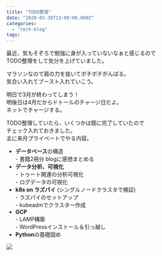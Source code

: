 ```yaml
---
title: "TODO整理"
date: "2020-03-30T13:00:00.000Z"
categories: 
  - "tech-blog"
tags: 
---
```


最近、気もそぞろで勉強に身が入っていないなぁと感じるので  
TODO整理をして気分を上げていました。

マラソンなので肩の力を抜いてボチボチがんばる。  
気合い入れてブースト入れていこう。

明日で3月が終わってしまう！  
明後日は4月だからドトールのチャージ日だよ。  
ネットでチャージする。

TODO整理していたら、いくつかは既に完了していたので  
チェック入れておきました。  
主に来月プライベートでやる内容。

- **データベース**の構造  
    \- 書籍2冊分 blogに感想まとめる
- **データ分析、可視化**  
    \- トゥート関連の分析可視化  
    \- ログデータの可視化
- **k8s on ラズパイ** (シングルノードクラスタで検証)  
    \- ラズパイのセットアップ  
    \- kubeadmでクラスター作成
- **GCP**  
    \- LAMP構築  
    \- WordPressインストール＆引っ越し
- **Python**の基礎固め

![](/images/スクリーンショット-2020-03-31-0.01.30.png)
